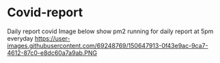# Covid-report

Daily report covid
Image below show pm2 running for daily report at 5pm everyday
https://user-images.githubusercontent.com/69248769/150647913-0f43e9ac-9ca7-4612-87c0-e8dc60a7a9ab.PNG
